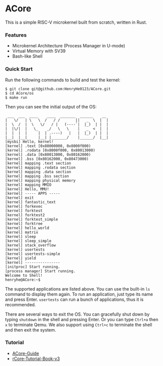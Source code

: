 # ACore

This is a simple RISC-V microkernel built from scratch, written in Rust.

### Features

- Microkernel Architecture (Process Manager in U-mode)
- Virtual Memory with SV39
- Bash-like Shell

### Quick Start

Run the following commands to build and test the kernel:

```
$ git clone git@github.com:HenryHe0123/ACore.git
$ cd ACore/os
$ make run
```

Then you can see the initial output of the OS:

```
 ___  ___  ____    ____  _______  ______    __
|   \/   | \   \  /   / /       ||   _  \  |  |
|  \  /  |  \   \/   / |   (----`|  |_)  | |  |
|  |\/|  |   \_    _/   \   \    |   _  <  |  |
|  |  |  |     |  | .----)   |   |  |_)  | |  |
|__|  |__|     |__| |_______/    |______/  |__|
[mysbi] Hello, kernel!
[kernel] .text [0x80000000, 0x8000f000)
[kernel] .rodata [0x8000f000, 0x80013000)
[kernel] .data [0x80013000, 0x80162000)
[kernel] .bss [0x80162000, 0x80473000)
[kernel] mapping .text section
[kernel] mapping .rodata section
[kernel] mapping .data section
[kernel] mapping .bss section
[kernel] mapping physical memory
[kernel] mapping MMIO
[kernel] Hello, MMU!
[kernel] ----- APPS -----
[kernel] exit
[kernel] fantastic_text
[kernel] forkexec
[kernel] forktest
[kernel] forktest2
[kernel] forktest_simple
[kernel] forktree
[kernel] hello_world
[kernel] matrix
[kernel] sleep
[kernel] sleep_simple
[kernel] stack_overflow
[kernel] usertests
[kernel] usertests-simple
[kernel] yield
[kernel] ----------------
[initproc] Start running.
[process manager] Start running.
Welcome to Shell!
henryhe@ACore:~$
```

The supported applications are listed above. You can use the built-in `ls` command to display them again. To run an application, just type its name and press Enter. `usertests` can run a bunch of applications, thus it is recommended.

There are several ways to exit the OS. You can gracefully shut down by typing `shutdown` in the shell and pressing Enter. Or you can type `Ctrl+a` then `x` to terminate Qemu. We also support using `Ctrl+c` to terminate the shell and then exit the system.

### Tutorial

- [ACore-Guide](https://acore-guide.sjtu.app)
- [rCore-Tutorial-Book-v3](https://rcore-os.cn/rCore-Tutorial-Book-v3)
